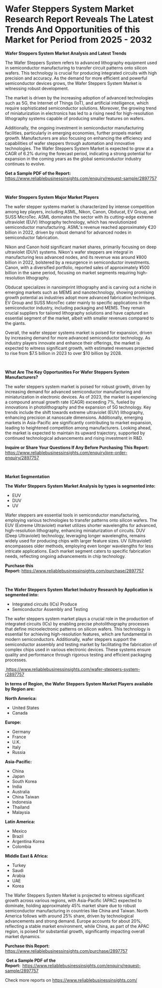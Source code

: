 <p><h1>Wafer Steppers System Market Research Report Reveals The Latest Trends And Opportunities of this Market for Period from 2025 - 2032</h1></p><p><strong>Wafer Steppers System Market Analysis and Latest Trends</strong></p>
<p><p>The Wafer Steppers System refers to advanced lithography equipment used in semiconductor manufacturing to transfer circuit patterns onto silicon wafers. This technology is crucial for producing integrated circuits with high precision and accuracy. As the demand for more efficient and powerful semiconductor devices grows, the Wafer Steppers System Market is witnessing robust development. </p><p>The market is driven by the increasing adoption of advanced technologies such as 5G, the Internet of Things (IoT), and artificial intelligence, which require sophisticated semiconductor solutions. Moreover, the growing trend of miniaturization in electronics has led to a rising need for high-resolution lithography systems capable of producing smaller features on wafers. </p><p>Additionally, the ongoing investment in semiconductor manufacturing facilities, particularly in emerging economies, further propels market growth. Manufacturers are also focusing on enhancing the efficiency and capabilities of wafer steppers through automation and innovative technologies. The Wafer Steppers System Market is expected to grow at a CAGR of 6.2% during the forecast period, indicating a strong potential for expansion in the coming years as the global semiconductor industry continues to evolve.</p></p>
<p><strong>Get a Sample PDF of the Report:&nbsp;</strong> <a href="https://www.reliablebusinessinsights.com/enquiry/request-sample/2897757?utm_campaign=1720&utm_medium=2&utm_source=Github&utm_content=ia&utm_term=15032025&utm_id=wafer-steppers-system">https://www.reliablebusinessinsights.com/enquiry/request-sample/2897757</a></p>
<p>&nbsp;</p>
<p><strong>Wafer Steppers System Major Market Players</strong></p>
<p><p>The wafer stepper systems market is characterized by intense competition among key players, including ASML, Nikon, Canon, Obducat, EV Group, and SUSS MicroTec. ASML dominates the sector with its cutting-edge extreme ultraviolet (EUV) lithography technology, which has revolutionized semiconductor manufacturing. ASML's revenue reached approximately €20 billion in 2022, driven by robust demand for advanced nodes in semiconductor fabrication.</p><p>Nikon and Canon hold significant market shares, primarily focusing on deep ultraviolet (DUV) systems. Nikon's wafer steppers are integral in manufacturing less advanced nodes, and its revenue was around ¥800 billion in 2022, bolstered by a resurgence in semiconductor investments. Canon, with a diversified portfolio, reported sales of approximately ¥500 billion in the same period, focusing on market segments requiring high-resolution lithography.</p><p>Obducat specializes in nanoimprint lithography and is carving out a niche in emerging markets such as MEMS and nanotechnology, showing promising growth potential as industries adopt more advanced fabrication techniques. EV Group and SUSS MicroTec cater mainly to specific applications in the semiconductor industry, including packaging and MEMS. They remain crucial suppliers for tailored lithography solutions and have captured an essential segment of the market, albeit with smaller revenues compared to the giants.</p><p>Overall, the wafer stepper systems market is poised for expansion, driven by increasing demand for more advanced semiconductor technology. As industry players innovate and enhance their offerings, the market is expected to witness significant growth, with estimated revenues projected to rise from $7.5 billion in 2023 to over $10 billion by 2028.</p></p>
<p>&nbsp;</p>
<p><strong>What Are The Key Opportunities For Wafer Steppers System Manufacturers?</strong></p>
<p><p>The wafer steppers system market is poised for robust growth, driven by increasing demand for advanced semiconductor manufacturing and miniaturization in electronic devices. As of 2023, the market is experiencing a compound annual growth rate (CAGR) exceeding 7%, fueled by innovations in photolithography and the expansion of 5G technology. Key trends include the shift towards extreme ultraviolet (EUV) lithography, enhancing precision at nanoscale dimensions. Additionally, emerging markets in Asia-Pacific are significantly contributing to market expansion, leading to heightened competition among manufacturers. Looking ahead, the market is expected to maintain its upward trajectory, supported by continued technological advancements and rising investment in R&D.</p></p>
<p><strong>Inquire or Share Your Questions If Any Before Purchasing This Report:</strong> <a href="https://www.reliablebusinessinsights.com/enquiry/pre-order-enquiry/2897757?utm_campaign=1720&utm_medium=2&utm_source=Github&utm_content=ia&utm_term=15032025&utm_id=wafer-steppers-system">https://www.reliablebusinessinsights.com/enquiry/pre-order-enquiry/2897757</a></p>
<p>&nbsp;</p>
<p><strong>Market Segmentation</strong></p>
<p><strong>The Wafer Steppers System Market Analysis by types is segmented into:</strong></p>
<p><ul><li>EUV</li><li>DUV</li><li>UV</li></ul></p>
<p><p>Wafer steppers are essential tools in semiconductor manufacturing, employing various technologies to transfer patterns onto silicon wafers. The EUV (Extreme Ultraviolet) market utilizes shorter wavelengths for advanced, high-resolution lithography, enhancing miniaturization of circuits. DUV (Deep Ultraviolet) technology, leveraging longer wavelengths, remains widely used for producing chips with larger feature sizes. UV (Ultraviolet) encompasses older methods, employing even longer wavelengths for less intricate applications. Each market segment caters to specific fabrication needs, reflecting ongoing advancements in chip technology.</p></p>
<p><strong>Purchase this Report:&nbsp;</strong><a href="https://www.reliablebusinessinsights.com/purchase/2897757?utm_campaign=1720&utm_medium=2&utm_source=Github&utm_content=ia&utm_term=15032025&utm_id=wafer-steppers-system">https://www.reliablebusinessinsights.com/purchase/2897757</a></p>
<p>&nbsp;</p>
<p><strong>The Wafer Steppers System Market Industry Research by Application is segmented into:</strong></p>
<p><ul><li>Integrated circuits (ICs) Produce</li><li>Semiconductor Assembly and Testing</li></ul></p>
<p><p>The wafer steppers system market plays a crucial role in the production of integrated circuits (ICs) by enabling precise photolithography processes that define microelectronic patterns on silicon wafers. This technology is essential for achieving high-resolution features, which are fundamental in modern semiconductors. Additionally, wafer steppers support the semiconductor assembly and testing market by facilitating the fabrication of complex chips used in various electronic devices. These systems ensure quality and performance through rigorous testing and efficient packaging processes.</p></p>
<p><a href="https://www.reliablebusinessinsights.com/wafer-steppers-system-r2897757?utm_campaign=1720&utm_medium=2&utm_source=Github&utm_content=ia&utm_term=15032025&utm_id=wafer-steppers-system">&nbsp;https://www.reliablebusinessinsights.com/wafer-steppers-system-r2897757</a></p>
<p><strong>In terms of Region, the Wafer Steppers System Market Players available by Region are:</strong></p>
<p>
    <p> <strong> North America: </strong>
        <ul>
            <li>United States</li>
            <li>Canada</li>
        </ul>
        </p> 
    <p> <strong> Europe: </strong>
        <ul>
            <li>Germany</li>
            <li>France</li>
            <li>U.K.</li>
            <li>Italy</li>
            <li>Russia</li>
        </ul>
        </p> 
    <p> <strong> Asia-Pacific: </strong>
        <ul>
            <li>China</li>
            <li>Japan</li>
            <li>South Korea</li>
            <li>India</li>
            <li>Australia</li>
            <li>China Taiwan</li>
            <li>Indonesia</li>
            <li>Thailand</li>
            <li>Malaysia</li>
        </ul>
        </p> 
    <p> <strong> Latin America: </strong>
        <ul>
            <li>Mexico</li>
            <li>Brazil</li>
            <li>Argentina Korea</li>
            <li>Colombia</li>
        </ul>
        </p> 
    <p> <strong> Middle East & Africa: </strong>
        <ul>
            <li>Turkey</li>
            <li>Saudi</li>
            <li>Arabia</li>
            <li>UAE</li>
            <li>Korea</li>
        </ul>
    </p>
    </p>
<p><p>The Wafer Steppers System Market is projected to witness significant growth across various regions, with Asia-Pacific (APAC) expected to dominate, holding approximately 45% market share due to robust semiconductor manufacturing in countries like China and Taiwan. North America follows with around 25% share, driven by technological advancements and strong demand. Europe accounts for about 20%, reflecting a stable market environment, while China, as part of the APAC region, is poised for substantial growth, significantly impacting overall market dynamics.</p></p>
<p><strong>Purchase this Report: </strong><a href="https://www.reliablebusinessinsights.com/purchase/2897757?utm_campaign=1720&utm_medium=2&utm_source=Github&utm_content=ia&utm_term=15032025&utm_id=wafer-steppers-system">https://www.reliablebusinessinsights.com/purchase/2897757</a></p>
<p>&nbsp;<strong>Get a Sample PDF of the Report:&nbsp;&nbsp;</strong><a href="https://www.reliablebusinessinsights.com/enquiry/request-sample/2897757?utm_campaign=1720&utm_medium=2&utm_source=Github&utm_content=ia&utm_term=15032025&utm_id=wafer-steppers-system">https://www.reliablebusinessinsights.com/enquiry/request-sample/2897757</a></p>
<p><strong></strong></p>
<p>Check more reports on <a href="https://www.reliablebusinessinsights.com/?utm_campaign=1720&utm_medium=2&utm_source=Github&utm_content=ia&utm_term=15032025&utm_id=wafer-steppers-system">https://www.reliablebusinessinsights.com/</a></p>